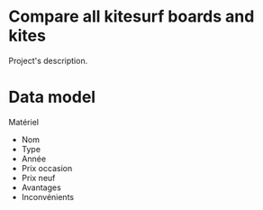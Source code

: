 Compare all kitesurf boards and kites
============
Project's description.

Data model
============
Matériel
- Nom
- Type
- Année
- Prix occasion
- Prix neuf
- Avantages
- Inconvénients

